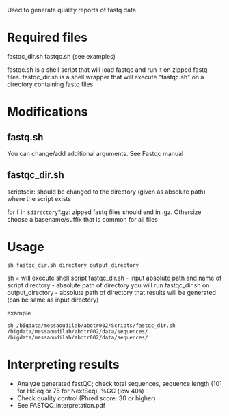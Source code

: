 Used to generate quality reports of fastq data

# Required files
fastqc_dir.sh
fastqc.sh
(see examples)

fastqc.sh is a shell script that will load fastqc and run it on zipped fastq files. 
fastqc_dir.sh is a shell wrapper that will execute "fastqc.sh" on a directory containing fastq files

# Modifications
## fastq.sh
You can change/add additional arguments. See Fastqc manual

## fastqc_dir.sh
scriptsdir: should be changed to the directory (given as absolute path) where the script exists

for f in `$directory`*.gz: zipped fastq files should end in .gz. Othersize choose a basename/suffix that is common for all files

# Usage

```
sh fastqc_dir.sh directory output_directory
```
sh = will execute shell script
fastqc_dir.sh - input absolute path and name of script
directory - absolute path of directory you will run fastqc_dir.sh on
output_directory - absolute path of directory that results will be generated (can be same as input directory)

example
```
sh /bigdata/messaoudilab/abotr002/Scripts/fastqc_dir.sh /bigdata/messaoudilab/abotr002/data/sequences/ /bigdata/messaoudilab/abotr002/data/sequences/
```

# Interpreting results

- Analyze generated fastQC; check total sequences, sequence length (101 for HiSeq or 75 for NextSeq), %GC (low 40s)
- Check quality control (Phred score: 30 or higher)
- See FASTQC_interpretation.pdf
